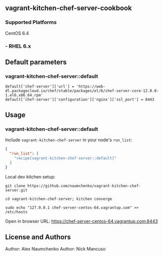 ## vagrant-kitchen-chef-server-cookbook
### Supported Platforms

 CentOS 6.4
### - RHEL 6.x
## Default parameters
### vagrant-kitchen-chef-server::default
```
default['chef-server']['url'] = 'https://web-dl.packagecloud.io/chef/stable/packages/el/6/chef-server-core-12.0.0-1.el6.x86_64.rpm'
default['chef-server']['configuration']['nginx']['ssl_port'] = 8443
```

## Usage

### vagrant-kitchen-chef-server::default

Include `vagrant-kitchen-chef-server` in your node's `run_list`:

```json
{
  "run_list": [
    "recipe[vagrant-kitchen-chef-server::default]"
  ]
}
```
Local dev kitchen setup:
```
git clone https://github.com/naumchenko/vagrant-kitchen-chef-server.git

cd vagrant-kitchen-chef-server; kitchen converge

sudo echo "127.0.0.1 chef-server-centos-64.vagrantup.com" >> /etc/hosts
```
Open in browser URL: https://chef-server-centos-64.vagrantup.com:8443
## License and Authors

Author: Alex Naumchenko
Author: Nick Mancuso

